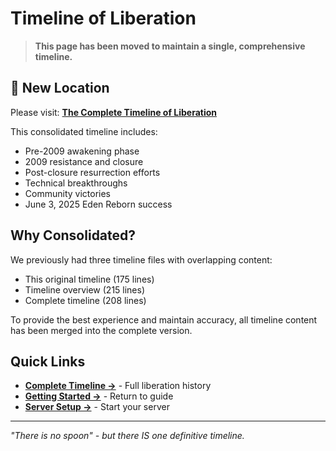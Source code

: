 # Timeline of Liberation

> **This page has been moved to maintain a single, comprehensive timeline.**

## 📍 New Location

Please visit: **[The Complete Timeline of Liberation](timeline-liberation-complete.md)**

This consolidated timeline includes:
- Pre-2009 awakening phase
- 2009 resistance and closure
- Post-closure resurrection efforts
- Technical breakthroughs
- Community victories
- June 3, 2025 Eden Reborn success

## Why Consolidated?

We previously had three timeline files with overlapping content:
- This original timeline (175 lines)
- Timeline overview (215 lines)
- Complete timeline (208 lines)

To provide the best experience and maintain accuracy, all timeline content has been merged into the complete version.

## Quick Links

- **[Complete Timeline →](timeline-liberation-complete.md)** - Full liberation history
- **[Getting Started →](index.md)** - Return to guide
- **[Server Setup →](../02-server-setup/index.md)** - Start your server

---

*"There is no spoon" - but there IS one definitive timeline.*